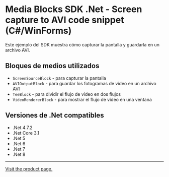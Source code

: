 ﻿# Media Blocks SDK .Net - Screen capture to AVI code snippet (C#/WinForms)

Este ejemplo del SDK muestra cómo capturar la pantalla y guardarla en un archivo AVI.

## Bloques de medios utilizados

* `ScreenSourceBlock` - para capturar la pantalla
* `AVIOutputBlock` - para guardar los fotogramas de vídeo en un archivo AVI
* `TeeBlock` - para dividir el flujo de vídeo en dos flujos
* `VideoRendererBlock` - para mostrar el flujo de vídeo en una ventana

## Versiones de .Net compatibles

* .Net 4.7.2
* .Net Core 3.1
* .Net 5
* .Net 6
* .Net 7
* .Net 8

---

[Visit the product page.](https://www.visioforge.com/video-capture-sdk-net)
